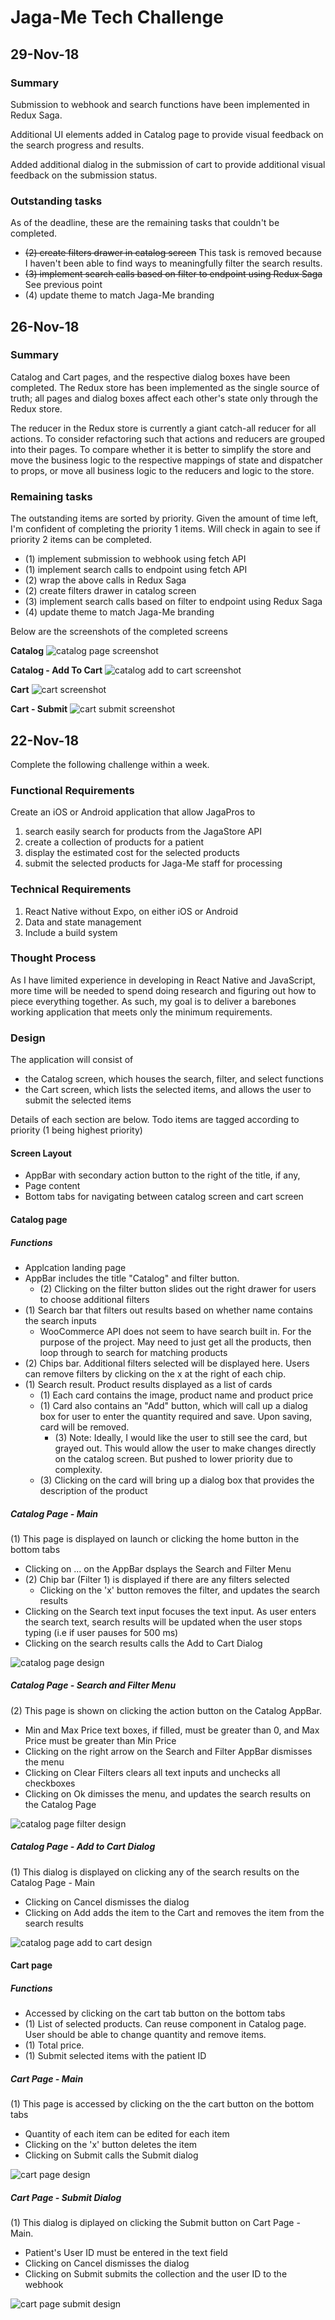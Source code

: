 # Jaga-Me Tech Challenge

## 29-Nov-18

### Summary

Submission to webhook and search functions have been implemented in Redux Saga. 

Additional UI elements added in Catalog page to provide visual feedback on the search progress and results.

Added additional dialog in the submission of cart to provide additional visual feedback on the submission status.

### Outstanding tasks

As of the deadline, these are the remaining tasks that couldn't be completed.

- ~~(2) create filters drawer in catalog screen~~ This task is removed because I haven't been able to find ways to meaningfully filter the search results. 
- ~~(3) implement search calls based on filter to endpoint using Redux Saga~~ See previous point
- (4) update theme to match Jaga-Me branding

## 26-Nov-18

### Summary

Catalog and Cart pages, and the respective dialog boxes have been completed. The Redux store has been implemented as the single source of truth; all pages and dialog boxes affect each other's state only through the Redux store.

The reducer in the Redux store is currently a giant catch-all reducer for all actions. To consider refactoring such that actions and reducers are grouped into their pages. To compare whether it is better to simplify the store and move the business logic to the respective mappings of state and dispatcher to props, or move all business logic to the reducers and logic to the store.

### Remaining tasks

The outstanding items are sorted by priority. Given the amount of time left, I'm confident of completing the priority 1 items. Will check in again to see if priority 2 items can be completed.
- (1) implement submission to webhook using fetch API
- (1) implement search calls to endpoint using fetch API
- (2) wrap the above calls in Redux Saga
- (2) create filters drawer in catalog screen
- (3) implement search calls based on filter to endpoint using Redux Saga
- (4) update theme to match Jaga-Me branding


Below are the screenshots of the completed screens

**Catalog**
![catalog page screenshot](./page_design/catalog_ss.png)

**Catalog - Add To Cart**
![catalog add to cart screenshot](./page_design/catalog-add-to-cart_ss.png)

**Cart**
![cart screenshot](./page_design/cart_ss.png)

**Cart - Submit**
![cart submit screenshot](./page_design/cart-submit_ss.png)

## 22-Nov-18

Complete the following challenge within a week.

### Functional Requirements

Create an iOS or Android application that allow JagaPros to 
1. search easily search for products from the JagaStore API
2. create a collection of products for a patient
3. display the estimated cost for the selected products
4. submit the selected products for Jaga-Me staff for processing

### Technical Requirements

1. React Native without Expo, on either iOS or Android
2. Data and state management
3. Include a build system

### Thought Process

As I have limited experience in developing in React Native and JavaScript, more time will be needed to spend doing research and figuring out how to piece everything together. As such, my goal is to deliver a barebones working application that meets only the minimum requirements.

### Design

The application will consist of 
- the Catalog screen, which houses the search, filter, and select functions
- the Cart screen, which lists the selected items, and allows the user to submit the selected items

Details of each section are below. Todo items are tagged according to priority (1 being highest priority)

#### Screen Layout

- AppBar with secondary action button to the right of the title, if any,
- Page content
- Bottom tabs for navigating between catalog screen and cart screen

#### Catalog page

##### Functions

- Applcation landing page
- AppBar includes the title "Catalog" and filter button. 
    - (2) Clicking on the filter button slides out the right drawer for users to choose additional filters
- (1) Search bar that filters out results based on whether name contains the search inputs
    - WooCommerce API does not seem to have search built in. For the purpose of the project. May need to just get all the products, then loop through to search for matching products
- (2) Chips bar. Additional filters selected will be displayed here. Users can remove filters by clicking on the x at the right of each chip.
- (1) Search result. Product results displayed as a list of cards
    - (1) Each card contains the image, product name and product price
    - (1) Card also contains an "Add" button, which will call up a dialog box for user to enter the quantity required and save. Upon saving, card will be removed.
        - (3) Note: Ideally, I would like the user to still see the card, but grayed out. This would allow the user to make changes directly on the catalog screen. But pushed to lower priority due to complexity.
    - (3) Clicking on the card will bring up a dialog box that provides the description of the product

##### Catalog Page - Main
(1) This page is displayed on launch or clicking the home button in the bottom tabs
- Clicking on ... on the AppBar dsplays the Search and Filter Menu
- (2) Chip bar (Filter 1) is displayed if there are any filters selected
    - Clicking on the 'x' button removes the filter, and updates the search results
- Clicking on the Search text input focuses the text input. As user enters the search text, search results will be updated when the user stops typing (i.e if user pauses for 500 ms)
- Clicking on the search results calls the Add to Cart Dialog

![catalog page design](./page_design/catalog.png?s=250)

##### Catalog Page - Search and Filter Menu

(2) This page is shown on clicking the action button on the Catalog AppBar. 
- Min and Max Price text boxes, if filled, must be greater than 0, and Max Price must be greater than Min Price
- Clicking on the right arrow on the Search and Filter AppBar dismisses the menu
- Clicking on Clear Filters clears all text inputs and unchecks all checkboxes
- Clicking on Ok dimisses the menu, and updates the search results on the Catalog Page

![catalog page filter design](./page_design/catalog-filters.png?s=250)

##### Catalog Page - Add to Cart Dialog

(1) This dialog is displayed on clicking any of the search results on the Catalog Page - Main
- Clicking on Cancel dismisses the dialog
- Clicking on Add adds the item to the Cart and removes the item from the search results

![catalog page add to cart design](./page_design/catalog-add-to-cart.png?s=250)

#### Cart page

##### Functions

- Accessed by clicking on the cart tab button on the bottom tabs
- (1) List of selected products. Can reuse component in Catalog page. User should be able to change quantity and remove items.
- (1) Total price.
- (1) Submit selected items with the patient ID

##### Cart Page - Main
(1) This page is accessed by clicking on the the cart button on the bottom tabs
- Quantity of each item can be edited for each item
- Clicking on the 'x' button deletes the item
- Clicking on Submit calls the Submit dialog

![cart page design](page_design/cart.png?s=250)

##### Cart Page - Submit Dialog
(1) This dialog is diplayed on clicking the Submit button on Cart Page - Main.
- Patient's User ID must be entered in the text field
- Clicking on Cancel dismisses the dialog
- Clicking on Submit submits the collection and the user ID to the webhook

![cart page submit design](page_design/cart-submit.png?s=250)
